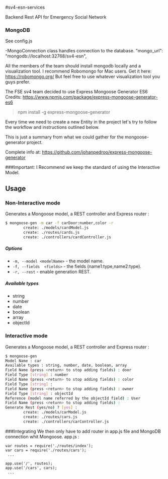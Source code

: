 #sv4-esn-services

Backend Rest API for Emergency Social Network

### MongoDB

See config.js

-MongoConnection class handles connection to the database.
    "mongo_url": "mongodb://localhost:32768/sv4-esn",

All the members of the team should install mongodb locally and a visualization tool. 
I recommend Robomongo for Mac users. Get it here: https://robomongo.org/
But feel free to use whatever visualization tool you guys prefer.

The FSE sv4 team decided to use Express Mongoose Generator ES6
Credits: https://www.npmjs.com/package/express-mongoose-generator-es6

> npm install -g express-mongoose-generator

Every time we need to create a new Entity in the project let's try to follow
the workflow and instructions outlined below. 

This is just a summary from what we could gather for the mongoose-generator project.

Complete info at: https://github.com/johanpedroo/express-mongoose-generator

###Important: 
    I Recommend we keep the standard of using the Interactive Model. 

## Usage
### Non-Interactive mode
Generates a Mongoose model, a REST controller and Express router :
```bash
$ mongoose-gen -m car -f carDoor:number,color -r
        create: ./models/cardModel.js
        create: ./routes/cards.js
        create: ./controllers/cardController.js
```

##### Options

  - `-m, --model <modelName>` - the model name.
  - `-f, --fields  <fields>` - the fields (name1:type,name2:type).
  - `-r, --rest` - enable generation REST.

##### Available types
  - string
  - number
  - date
  - boolean
  - array
  - objectId

### Interactive mode

Generates a Mongoose model, a REST controller and Express router :
```bash
$ mongoose-gen
Model Name : car
Available types : string, number, date, boolean, array
Field Name (press <return> to stop adding fields) : door
Field Type [string] : number
Field Name (press <return> to stop adding fields) : color
Field Type [string] : 
Field Name (press <return> to stop adding fields) : owner
Field Type [string] : objectId
Reference (model name referred by the objectId field) : User
Field Name (press <return> to stop adding fields) : 
Generate Rest (yes/no) ? [yes] : 
        create: ./models/carModel.js
        create: ./routes/cars.js
        create: ./controllers/carController.js
```

###Integrating
    We then only have to add router in app.js file and MongoDB connection whit Mongoose. app.js :

```
var routes = require('./routes/index');
var cars = require('./routes/cars');
 ...

app.use('/', routes);
app.use('/cars', cars);
 ...
 ```